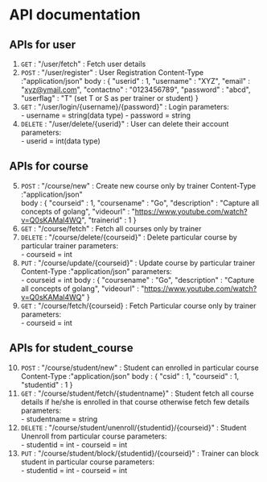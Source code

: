# API documentation

## APIs for user
1. `GET` : "/user/fetch" : Fetch user details 
2. `POST` : "/user/register" : User Registration
        Content-Type :"application/json"
        body : 
           {
                "userid" : 1,
                "username" : "XYZ",
                "email" : "xyz@ymail.com",
                "contactno" : "0123456789",
                "password" : "abcd",
                "userflag" : "T"   (set T or S as per trainer or student)
            }
3. `GET` : "/user/login/{username}/{password}" : Login 
        parameters:  
            - username = string(data type)
            - password = string
4. `DELETE` : "/user/delete/{userid}" : User can delete their account
        parameters:  
            - userid = int(data type)

## APIs for course
5. `POST` : "/course/new" : Create new course only by trainer
        Content-Type :"application/json"        
        body :
            {
                "courseid" : 1,
                "coursename" : "Go",
                "description" : "Capture all concepts of golang",
                "videourl" : "https://www.youtube.com/watch?v=Q0sKAMal4WQ",
                "trainerid" : 1
            }
6. `GET` : "/course/fetch"  : Fetch all courses only by trainer
7. `DELETE` : "/course/delete/{courseid}" : Delete particular course by particular trainer
        parameters:  
            - courseid = int
8. `PUT` : "/course/update/{courseid}" : Update course by particular trainer
        Content-Type :"application/json"
        parameters:  
            - courseid = int
        body :
            {
                "coursename" : "Go",
                "description" : "Capture all concepts of golang",
                "videourl" : "https://www.youtube.com/watch?v=Q0sKAMal4WQ"
            }  
9. `GET` : "/course/fetch/{courseid} : Fetch Particular course only by trainer
    parameters:  
            - courseid = int

## APIs for student_course
10. `POST` : "/course/student/new" : Student can enrolled in particular course
        Content-Type :"application/json"
        body :
            {
                    "csid" : 1,
                    "courseid" : 1,
                    "studentid" : 1
            }
11. `GET` : "/course/student/fetch/{studentname}" : Student fetch all course details if he/she is enrolled in that course otherwise fetch few details
    parameters:  
            - studentname = string
12. `DELETE` : "/course/student/unenroll/{studentid}/{courseid}" : Student Unenroll from particular course
    parameters:  
            - studentid = int
            - courseid = int
13. `PUT` : "/course/student/block/{studentid}/{courseid}" : Trainer can block student in particular course
    parameters:  
            - studentid = int
            - courseid = int
 